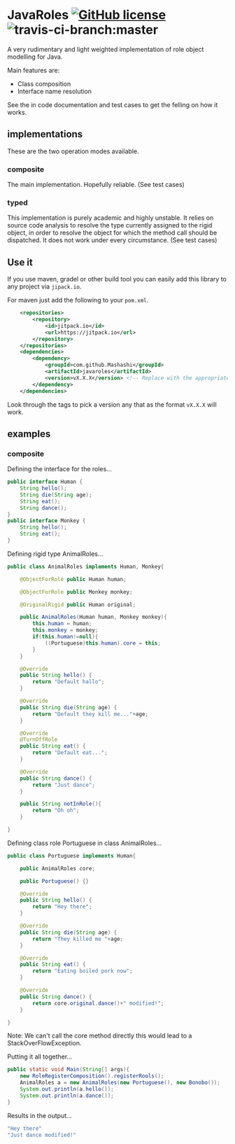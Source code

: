 # JavaRoles [![GitHub license](https://img.shields.io/badge/license-MIT-blue.svg)](https://raw.githubusercontent.com/Mashashi/javaroles/master/LICENSE) ![travis-ci-branch:master](https://travis-ci.org/Mashashi/javaroles.svg?branch=master) 

A very rudimentary and light weighted implementation of role object modelling for Java.

Main features are: 
* Class composition 
* Interface name resolution

See the in code documentation and test cases to get the felling on how it works.

## implementations
These are the two operation modes available.

### composite
The main implementation. Hopefully reliable. (See test cases)

### typed
This implementation is purely academic and highly unstable. It relies on source code analysis to resolve the type currently assigned to the rigid object, in order to resolve the object for which the method call should be dispatched. It does not work under every circumstance. (See test cases)

## Use it

If you use maven, gradel or other build tool you can easily add this library to any project via `jipack.io`.

For maven just add the following to your `pom.xml`.

```xml
	<repositories>
		<repository>
		    <id>jitpack.io</id>
		    <url>https://jitpack.io</url>
		</repository>
	</repositories>
	<dependencies>
		<dependency>
			<groupId>com.github.Mashashi</groupId>
			<artifactId>javaroles</artifactId>
			<version>vX.X.X</version> <!-- Replace with the appropriate version -->
		</dependency>
	</dependencies>
```

Look through the tags to pick a version any that as the format `vX.X.X` will work.

## examples

### composite 

Defining the interface for the roles...
```java
public interface Human {
	String hello(); 
	String die(String age);  
	String eat();
	String dance();
}
public interface Monkey {
	String hello();
	String eat();
}
```

Defining rigid type AnimalRoles...
```java
public class AnimalRoles implements Human, Monkey{

	@ObjectForRole public Human human;

	@ObjectForRole public Monkey monkey;

	@OriginalRigid public Human original;

	public AnimalRoles(Human human, Monkey monkey){
	    this.human = human;
	    this.monkey = monkey;
	    if(this.human!=null){
	        ((Portuguese)this.human).core = this;
	    }
	}

	@Override
	public String hello() {
	    return "Default hallo";
	}

	@Override
	public String die(String age) {
	    return "Default they kill me..."+age;
	}

	@Override
	@TurnOffRole
	public String eat() {
	    return "Default eat...";
	}

	@Override
	public String dance() {
	    return "Just dance";
	}

	public String notInRole(){
	    return "Oh oh";
	}

}
```

Defining class role Portuguese in class AnimalRoles...
```java
public class Portuguese implements Human{

	public AnimalRoles core;

	public Portuguese() {}

	@Override
	public String hello() {
	    return "Hey there";
	}

	@Override
	public String die(String age) {
	    return "They killed me "+age;
	}

	@Override
	public String eat() {
	    return "Eating boiled pork now";
	}

	@Override
	public String dance() {
	    return core.original.dance()+" modified!";
	}

}
```
Note: We can't call the core method directly this would lead to a StackOverFlowException.

Putting it all together...
```java
public static void Main(String[] args){
	new RoleRegisterComposition().registerRools();
	AnimalRoles a = new AnimalRoles(new Portuguese(), new Bonobo());
	System.out.println(a.hello());
	System.out.println(a.dance());
}
```

Results in the output...
```java
"Hey there"
"Just dance modified!"
```